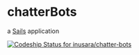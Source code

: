 # chatterBots

a [Sails](http://sailsjs.org) application

[ ![Codeship Status for inusara/chatter-bots](https://codeship.com/projects/215d58a0-503d-0132-7c9f-66df49ff6485/status)](https://codeship.com/projects/47986)
